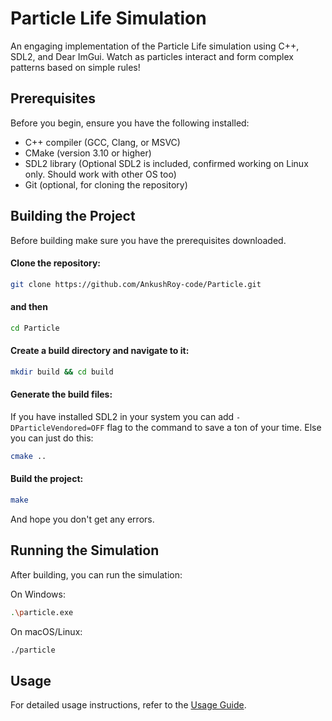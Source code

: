 # Particle Life Simulation

An engaging implementation of the Particle Life simulation using C++, SDL2, and Dear ImGui. Watch as particles interact and form complex patterns based on simple rules!

## Prerequisites

Before you begin, ensure you have the following installed:

- C++ compiler (GCC, Clang, or MSVC)
- CMake (version 3.10 or higher)
- SDL2 library (Optional SDL2 is included, confirmed working on Linux only. Should work with other OS too)
- Git (optional, for cloning the repository)

## Building the Project

Before building make sure you have the prerequisites downloaded.

#### Clone the repository:
```bash
git clone https://github.com/AnkushRoy-code/Particle.git
```
#### and then
```bash
cd Particle
```

#### Create a build directory and navigate to it:
```bash
mkdir build && cd build
```

#### Generate the build files:
If you have installed SDL2 in your system you can add ```-DParticleVendored=OFF``` flag to the command to save a ton of your time. Else you can just do this:
```bash 
cmake ..
``` 

#### Build the project:
```bash
make
```
And hope you don't get any errors.

## Running the Simulation
After building, you can run the simulation:

On Windows:
```bash
.\particle.exe
```
On macOS/Linux:
```bash
./particle
```
## Usage
For detailed usage instructions, refer to the [Usage Guide](./USAGE.md).
